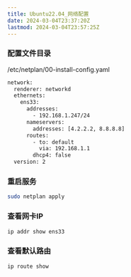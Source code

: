 ```yaml
---
title: Ubuntu22.04_网络配置
date: 2024-03-04T23:37:20Z
lastmod: 2024-03-04T23:57:25Z
---
```


### 配置文件目录

/etc/netplan/00-install-config.yaml

```bash
network:
  renderer: networkd
  ethernets:
    ens33:
      addresses:
        - 192.168.1.247/24
      nameservers:
        addresses: [4.2.2.2, 8.8.8.8]
      routes:
        - to: default
          via: 192.168.1.1
	    dhcp4: false
  version: 2
```

### 重启服务

```bash
sudo netplan apply
```

### 查看网卡IP

```bash
ip addr show ens33
```

### 查看默认路由

```bash
ip route show
```

‍

‍

‍

‍

‍
